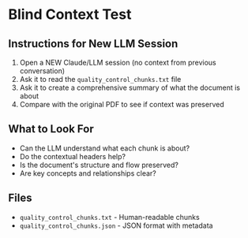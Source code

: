 # Blind Context Test

## Instructions for New LLM Session

1. Open a NEW Claude/LLM session (no context from previous conversation)
2. Ask it to read the `quality_control_chunks.txt` file
3. Ask it to create a comprehensive summary of what the document is about
4. Compare with the original PDF to see if context was preserved

## What to Look For

- Can the LLM understand what each chunk is about?
- Do the contextual headers help?
- Is the document's structure and flow preserved?
- Are key concepts and relationships clear?

## Files

- `quality_control_chunks.txt` - Human-readable chunks
- `quality_control_chunks.json` - JSON format with metadata

